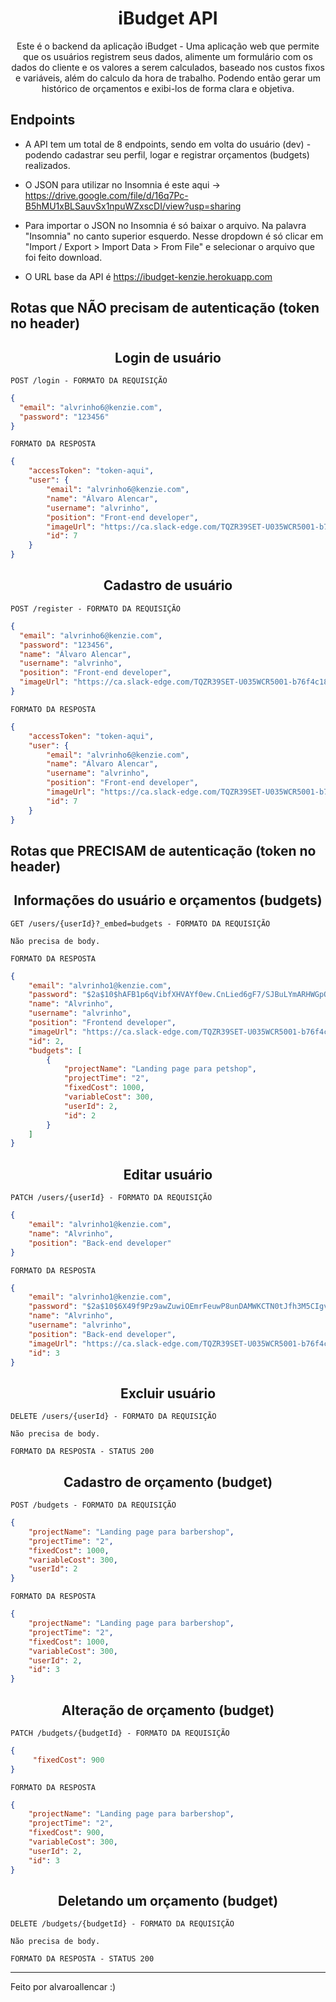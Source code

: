 <h1 align="center">
  iBudget API
</h1>

<p align = "center">
Este é o backend da aplicação iBudget - Uma aplicação web que permite que os usuários registrem seus dados, alimente um formulário com os dados do cliente e os valores a serem calculados, baseado nos custos fixos e variáveis, além do calculo da hora de trabalho. Podendo então gerar um histórico de orçamentos e exibi-los de forma clara e objetiva.
</p>

## **Endpoints**

- A API tem um total de 8 endpoints, sendo em volta do usuário (dev) - podendo cadastrar seu perfil, logar e registrar orçamentos (budgets) realizados. <br/>
- O JSON para utilizar no Insomnia é este aqui -> https://drive.google.com/file/d/16q7Pc-B5hMU1xBLSauvSx1npuWZxscDI/view?usp=sharing <br/>
- Para importar o JSON no Insomnia é só baixar o arquivo. Na palavra "Insomnia" no canto superior esquerdo. Nesse dropdown é só clicar em "Import / Export > Import Data > From File" e selecionar o arquivo que foi feito download.

- O URL base da API é https://ibudget-kenzie.herokuapp.com

## Rotas que NÃO precisam de autenticação (token no header)

<h2 align ='center'> Login de usuário </h2>

`POST /login - FORMATO DA REQUISIÇÃO`

```json
{
  "email": "alvrinho6@kenzie.com",
  "password": "123456"
}

```
`FORMATO DA RESPOSTA`

```json
{
	"accessToken": "token-aqui",
	"user": {
		"email": "alvrinho6@kenzie.com",
		"name": "Álvaro Alencar",
		"username": "alvrinho",
		"position": "Front-end developer",
		"imageUrl": "https://ca.slack-edge.com/TQZR39SET-U035WCR5001-b76f4c1838fd-512",
		"id": 7
	}
}
```
<h2 align ='center'> Cadastro de usuário </h2>

`POST /register - FORMATO DA REQUISIÇÃO`

```json
{
  "email": "alvrinho6@kenzie.com",
  "password": "123456",
  "name": "Álvaro Alencar",
  "username": "alvrinho",
  "position": "Front-end developer",
  "imageUrl": "https://ca.slack-edge.com/TQZR39SET-U035WCR5001-b76f4c1838fd-512"
}
```

`FORMATO DA RESPOSTA`

```json
{
	"accessToken": "token-aqui",
	"user": {
		"email": "alvrinho6@kenzie.com",
		"name": "Álvaro Alencar",
		"username": "alvrinho",
		"position": "Front-end developer",
		"imageUrl": "https://ca.slack-edge.com/TQZR39SET-U035WCR5001-b76f4c1838fd-512",
		"id": 7
	}
}
```

## Rotas que PRECISAM de autenticação (token no header)

<h2 align ='center'> Informações do usuário e orçamentos (budgets) </h2>

`GET /users/{userId}?_embed=budgets - FORMATO DA REQUISIÇÃO`

```
Não precisa de body.
```

`FORMATO DA RESPOSTA`

```json
{
	"email": "alvrinho1@kenzie.com",
	"password": "$2a$10$hAFB1p6qVibfXHVAYf0ew.CnLied6gF7/SJBuLYmARHWGpOBQJxpq",
	"name": "Alvrinho",
	"username": "alvrinho",
	"position": "Frontend developer",
	"imageUrl": "https://ca.slack-edge.com/TQZR39SET-U035WCR5001-b76f4c1838fd-512",
	"id": 2,
	"budgets": [
		{
			"projectName": "Landing page para petshop",
			"projectTime": "2",
			"fixedCost": 1000,
			"variableCost": 300,
			"userId": 2,
			"id": 2
		}
	]
}
```

<h2 align ='center'> Editar usuário </h2>

`PATCH /users/{userId} - FORMATO DA REQUISIÇÃO`

```json
{
	"email": "alvrinho1@kenzie.com",
	"name": "Alvrinho",
	"position": "Back-end developer"
}
```

`FORMATO DA RESPOSTA`

```json
{
	"email": "alvrinho1@kenzie.com",
	"password": "$2a$10$6X49f9Pz9awZuwiOEmrFeuwP8unDAMWKCTN0tJfh3M5CIgvYYPHUS",
	"name": "Alvrinho",
	"username": "alvrinho",
	"position": "Back-end developer",
	"imageUrl": "https://ca.slack-edge.com/TQZR39SET-U035WCR5001-b76f4c1838fd-512",
	"id": 3
}
```

<h2 align ='center'> Excluir usuário </h2>

`DELETE /users/{userId} - FORMATO DA REQUISIÇÃO`

```
Não precisa de body.
```

`FORMATO DA RESPOSTA - STATUS 200`

<h2 align ='center'> Cadastro de orçamento (budget) </h2>

`POST /budgets - FORMATO DA REQUISIÇÃO`

```json
{
	"projectName": "Landing page para barbershop",
	"projectTime": "2",
	"fixedCost": 1000,
	"variableCost": 300,
	"userId": 2
}
```

`FORMATO DA RESPOSTA`

```json
{
	"projectName": "Landing page para barbershop",
	"projectTime": "2",
	"fixedCost": 1000,
	"variableCost": 300,
	"userId": 2,
	"id": 3
}
```

<h2 align ='center'> Alteração de orçamento (budget) </h2>

`PATCH /budgets/{budgetId} - FORMATO DA REQUISIÇÃO`

```json
{
	 "fixedCost": 900
}
```

`FORMATO DA RESPOSTA`

```json
{
	"projectName": "Landing page para barbershop",
	"projectTime": "2",
	"fixedCost": 900,
	"variableCost": 300,
	"userId": 2,
	"id": 3
}
```

<h2 align ='center'> Deletando um orçamento (budget) </h2>

`DELETE /budgets/{budgetId} - FORMATO DA REQUISIÇÃO`

```
Não precisa de body.
```

`FORMATO DA RESPOSTA - STATUS 200`

---

Feito por alvaroallencar :)
